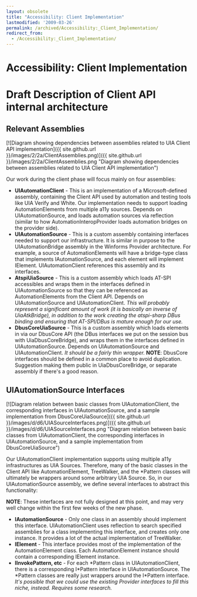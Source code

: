 ```yaml
---
layout: obsolete
title: "Accessibility: Client Implementation"
lastmodified: '2009-03-26'
permalink: /archived/Accessibility:_Client_Implementation/
redirect_from:
  - /Accessibility:_Client_Implementation/
---
```


Accessibility: Client Implementation
====================================

Draft Description of Client API internal architecture
=====================================================

Relevant Assemblies
-------------------

[![Diagram showing dependencies between assemblies related to UIA Client API implementation]({{ site.github.url }}/images/2/2a/ClientAssemblies.png)]({{ site.github.url }}/images/2/2a/ClientAssemblies.png "Diagram showing dependencies between assemblies related to UIA Client API implementation")

Our work during the client phase will focus mainly on four assemblies:

-   **UIAutomationClient** - This is an implementation of a Microsoft-defined assembly, containing the Client API used by automation and testing tools like UIA Verify and White. Our implementation needs to support loading AutomationElements from multiple a11y sources. Depends on UIAutomationSource, and loads automation sources via reflection (similar to how AutomationInteropProvider loads automation bridges on the provider side).
-   **UIAutomationSource** - This is a custom assembly containing interfaces needed to support our infrastructure. It is similar in purpose to the UIAutomationBridge assembly in the Winforms Provider architecture. For example, a source of AutomationElements will have a bridge-type class that implements IAutomationSource, and each element will implement IElement. UIAutomationClient references this assembly and its interfaces.
-   **AtspiUiaSource** - This is a custom assembly which loads AT-SPI accessibles and wraps them in the interfaces defined in UIAutomationSource so that they can be referenced as AutomationElements from the Client API. Depends on UIAutomationSource and UIAutomationClient. *This will probably represent a significant amount of work (it is basically an inverse of UiaAtkBridge), in addition to the work creating the atspi-sharp DBus binding and ensuring that AT-SPI/DBus is mature enough for our use.*
-   **DbusCoreUiaSource** - This is a custom assembly which loads elements in via our DbusCore API (the DBus interfaces we put on the session bus with UiaDbusCoreBridge), and wraps them in the interfaces defined in UIAutomationSource. Depends on UIAutomationSource and UIAutomationClient. *It should be a fairly thin wrapper.* **NOTE**: DbusCore interfaces should be defined in a common place to avoid duplication. Suggestion making them public in UiaDbusCoreBridge, or separate assembly if there's a good reason.

UIAutomationSource Interfaces
-----------------------------

[![Diagram relation between basic classes from UIAutomationClient, the corresponding interfaces in UIAutomationSource, and a sample implementation from DbusCoreUiaSource]({{ site.github.url }}/images/d/d6/UIASourceInterfaces.png)]({{ site.github.url }}/images/d/d6/UIASourceInterfaces.png "Diagram relation between basic classes from UIAutomationClient, the corresponding interfaces in UIAutomationSource, and a sample implementation from DbusCoreUiaSource")

Our UIAutomationClient implementation supports using multiple a11y infrastructures as UIA Sources. Therefore, many of the basic classes in the Client API like AutomationElement, TreeWalker, and the \*Pattern classes will ultimately be wrappers around some arbitrary UIA Source. So, in our UIAutomationSource assembly, we define several interfaces to abstract this functionality:

**NOTE**: These interfaces are not fully designed at this point, and may very well change within the first few weeks of the new phase.

-   **IAutomationSource** - Only one class in an assembly should implement this interface. UIAutomationClient uses reflection to search specified assemblies for a class implementing this interface, and creates only one instance. It provides a lot of the actual implementation of TreeWalker.
-   **IElement** - This interface provides most of the implementation of the AutomationElement class. Each AutomationElement instance should contain a corresponding IElement instance.
-   **IInvokePattern, etc** - For each \*Pattern class in UIAutomationClient, there is a corresponding I\*Pattern interface in UIAutomationSource. The \*Pattern classes are really just wrappers around the I\*Pattern interface. *It's possible that we could use the existing Provider interfaces to fill this niche, instead. Requires some research.*


